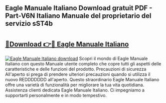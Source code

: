 ## Eagle Manuale Italiano Download gratuit PDF - Part-V6N Italiano Manuale del proprietario del servizio sST4b

# <h2><a href="http://dffxyiq.blite.top/?on=Eagle+Manuale+Italiano">🔗Download 👉🔴 Eagle Manuale Italiano</a></h2>

[![Eagle Manuale Italiano download](https://i.imgur.com/lujVjoI.png)](http://dffxyiq.blite.top/?on=Eagle+Manuale+Italiano)
Scopri il mondo di Eagle Manuale Italiano con questo Manuale utente completo che copre tutti gli aspetti delle caratteristiche e delle funzioni del prodotto. Precauzioni di sicurezza All'aperto si prega di prendere ulteriori precauzioni quando si utilizza il nuovo REDDDDDDD all'aperto. Questo straordinario Eagle Manuale Italiano offre una varietà di funzionalità per migliorare la tua vita quotidiana. Assistenza clienti dedicata Eagle Manuale Italiano. Ci impegniamo a supportarti personalmente e in modo tempestivo.
